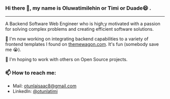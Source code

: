 ### Hi there 👋, my name is Oluwatimilehin or Timi or Duade😄 .
_____________________________________________________________________
A Backend Software Web Engineer who is high;y motivated with a passion for solving complex problems and creating efficient software solutions.

🔭 I'm now working on integrating backend capabilities to a variety of frontend templates I found on [themewagon.com](https://themewagon.com/). It's fun (somebody save me 😭).

👯 I'm hoping to work with others on Open Source projects.

### 📫 How to reach me:
+ Mail: otunlaisaac8@gmail.com
+ LinkedIn: [@otunlatimi](www.linkedin.com/in/oluwatimilehin-otunla-isaac)



<!--
**Duade10/Duade10** is a ✨ _special_ ✨ repository because its `README.md` (this file) appears on your GitHub profile.

Here are some ideas to get you started:

- 🔭 I’m currently working on ...
- 🌱 I’m currently learning ...
- 👯 I’m looking to collaborate on ...
- 🤔 I’m looking for help with ...
- 💬 Ask me about ...
- 📫 How to reach me: ...
- 😄 Pronouns: ...
- ⚡ Fun fact: ...
-->
